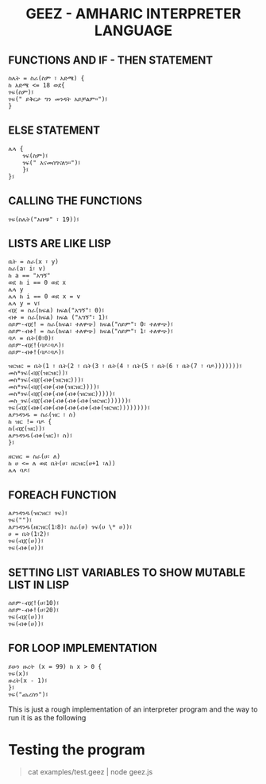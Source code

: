 # <center> GEEZ - AMHARIC INTERPRETER LANGUAGE</center>

## FUNCTIONS AND IF - THEN STATEMENT

```
ስሌት = ስራ(ስም ፣ አድሜ) {
ከ አድሜ <= 18 ወደ{
ፃፍ(ስም)፤
ፃፍ(" ይቅርታ ግን መንዳት አይቻልም።")፤
}
```

## ELSE STATEMENT

```
ሌላ {
    ፃፍ(ስም)፤
    ፃፍ(" እናመሰግናለን።")፤
    }፤
}፤

```

## CALLING THE FUNCTIONS

```
ፃፍ(ስሌት("አቡቹ" ፣ 19))፤
```

## LISTS ARE LIKE LISP

```
ቤት = ስራ(x ፣ y)
ስራ(a፣ i፣ v)
ከ a == "አግኝ"
ወደ ከ i == 0 ወደ x
ሌላ y
ሌላ ከ i == 0 ወደ x = v
ሌላ y = v፤
ብጀ = ስራ(ክፍል) ክፍል("አግኝ"፣ 0)፤
ብቀ = ስራ(ክፍል) ክፍል ("አግኝ"፣ 1)፤
ሰይም-ብጀ! = ስራ(ክፍል፣ ተለዋጭ) ክፍል("ሰይም"፣ 0፣ ተለዋጭ)፤
ሰይም-ብቀ! = ስራ(ክፍል፣ ተለዋጭ) ክፍል("ሰይም"፣ 1፣ ተለዋጭ)፤
ባዶ = ቤት(0፣0)፤
ሰይም-ብጀ!(ባዶ፣ባዶ)፤
ሰይም-ብቀ!(ባዶ፣ባዶ)፤

ዝርዝር = ቤት(1 ፣ ቤት(2 ፣ ቤት(3 ፣ ቤት(4 ፣ ቤት(5 ፣ ቤት(6 ፣ ቤት(7 ፣ ባዶ)))))))፤
መስ*ፃፍ(ብጀ(ዝርዝር))፤
መስ*ፃፍ(ብጀ(ብቀ(ዝርዝር)))፤
መስ*ፃፍ(ብጀ(ብቀ(ብቀ(ዝርዝር))))፤
መስ*ፃፍ(ብጀ(ብቀ(ብቀ(ብቀ(ዝርዝር)))))፤
መስ_ፃፍ(ብጀ(ብቀ(ብቀ(ብቀ(ብቀ(ዝርዝር))))))፤
ፃፍ(ብጀ(ብቀ(ብቀ(ብቀ(ብቀ(ብቀ(ብቀ(ዝርዝር))))))))፤
ለያንዳንዱ = ስራ(ዝር ፣ ስ)
ከ ዝር != ባዶ {
ስ(ብጀ(ዝር))፤
ለያንዳንዱ(ብቀ(ዝር)፣ ስ)፤
}፤

ዘርዝር = ስራ(ሀ፣ ለ)
ከ ሀ <= ለ ወደ ቤት(ሀ፣ ዘርዝር(ሀ+1 ፣ለ))
ሌላ ባዶ፤

```

## FOREACH FUNCTION

```
ለያንዳንዱ(ዝርዝር፣ ፃፍ)፤
ፃፍ("")፤
ለያንዳንዱ(ዘርዝር(1፣8)፣ ስራ(ሀ) ፃፍ(ሀ \* ሀ))፤
ሀ = ቤት(1፣2)፤
ፃፍ(ብጀ(ሀ))፤
ፃፍ(ብቀ(ሀ))፤
```

## SETTING LIST VARIABLES TO SHOW MUTABLE LIST IN LISP

```
ሰይም-ብጀ!(ሀ፣10)፤
ሰይም-ብቀ!(ሀ፣20)፤
ፃፍ(ብጀ(ሀ))፤
ፃፍ(ብቀ(ሀ))፤

```

## FOR LOOP IMPLEMENTATION

```
ይሁን ዙረት (x = 99) ከ x > 0 {
ፃፍ(x)፤
ዙረት(x - 1)፤
}፤
ፃፍ("ጨረስን")፤
```

This is just a rough implementation of an interpreter program and the way to run it is as
the following

# Testing the program

> cat examples/test.geez | node geez.js
